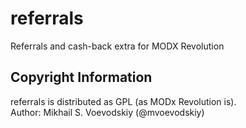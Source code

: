 # referrals
Referrals and cash-back extra for MODX Revolution

## Copyright Information

referrals is distributed as GPL (as MODx Revolution is).  
Author: Mikhail S. Voevodskiy (@mvoevodskiy)